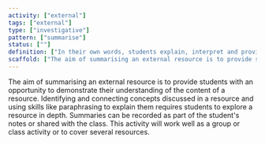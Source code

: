 ```yaml
---
activity: ["external"]
tags: ["external"]
type: ["investigative"]
pattern: ["summarise"]
status: [""]
definition: ["In their own words, students explain, interpret and provide a short outline of the concepts covered in an external resource."]
scaffold: ["The aim of summarising an external resource is to provide students with an opportunity to demonstrate their understanding of the content of a resource. Identifying and connecting concepts discussed in a resource and using skills like paraphrasing to explain them requires students to explore a resource in depth. Summaries can be recorded as part of the student's notes or shared with the class. This activity will work well as a group or class activity or to cover several resources."]
---
```


The aim of summarising an external resource is to provide students with an opportunity to demonstrate their understanding of the content of a resource. Identifying and connecting concepts discussed in a resource and using skills like paraphrasing to explain them requires students to explore a resource in depth. Summaries can be recorded as part of the student's notes or shared with the class. This activity will work well as a group or class activity or to cover several resources.
